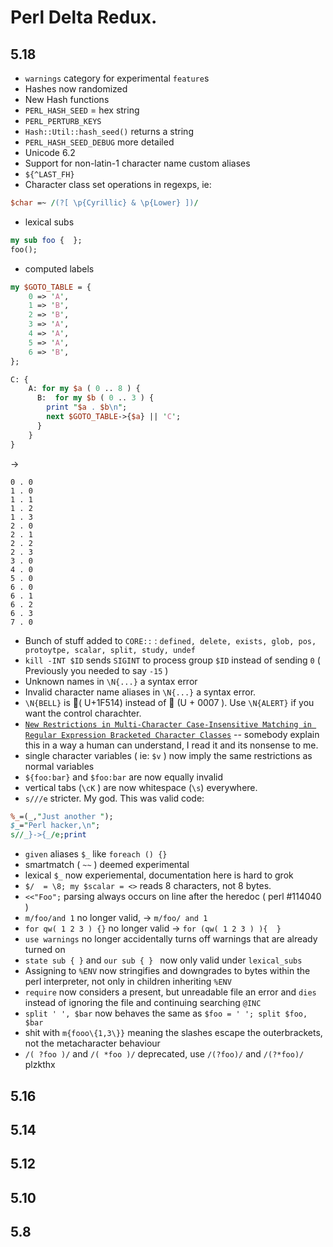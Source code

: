 # Perl Delta Redux.

## 5.18

- `warnings` category for experimental `feature`s
- Hashes now randomized
- New Hash functions
- `PERL_HASH_SEED` = hex string
- `PERL_PERTURB_KEYS`
- `Hash::Util::hash_seed()` returns a string
- `PERL_HASH_SEED_DEBUG` more detailed
- Unicode 6.2
- Support for non-latin-1 character name custom aliases
- `${^LAST_FH}`
- Character class set operations in regexps, ie:

```perl
$char =~ /(?[ \p{Cyrillic} & \p{Lower} ])/
```
- lexical subs 

```perl
my sub foo {  };
foo();
```

- computed labels

```perl
my $GOTO_TABLE = {
    0 => 'A',
    1 => 'B',
    2 => 'B',
    3 => 'A',
    4 => 'A',
    5 => 'A',
    6 => 'B',
};

C: {
    A: for my $a ( 0 .. 8 ) {
      B:  for my $b ( 0 .. 3 ) {
        print "$a . $b\n";
        next $GOTO_TABLE->{$a} || 'C';
      }
    }
}
```
→
```
0 . 0
1 . 0
1 . 1
1 . 2
1 . 3
2 . 0
2 . 1
2 . 2
2 . 3
3 . 0
4 . 0
5 . 0
6 . 0
6 . 1
6 . 2
6 . 3
7 . 0
```
- Bunch of stuff added to `CORE::` : `defined, delete, exists, glob, pos, protoytpe, scalar, split, study, undef`
- `kill -INT $ID` sends `SIGINT` to process group `$ID` instead of sending `0` ( Previously you needed to say `-15` )
- Unknown names in `\N{...}` a syntax error
- Invalid character name aliases in `\N{...}` a syntax error.
- `\N{BELL}` is 🔔( U+1F514) instead of  (U + 0007 ). Use `\N{ALERT}` if you want the control charachter.
- [`New Restrictions in Multi-Character Case-Insensitive Matching in Regular Expression Bracketed Character Classes`](https://metacpan.org/module/RJBS/perl-5.18.1/pod/perl5180delta.pod#New-Restrictions-in-Multi-Character-Case-Insensitive-Matching-in-Regular-Expression-Bracketed-Character-Classes) -- somebody explain this in a way a human can understand, I read it and its nonsense to me.
- single character variables ( ie: `$v` ) now imply the same restrictions as normal variables
- `${foo:bar}` and `$foo:bar` are now equally invalid
- vertical tabs (`\cK` ) are now whitespace (`\s`) everywhere.
- `s///e` stricter. My god. This was valid code:

```perl
%_=(_,"Just another ");
$_="Perl hacker,\n";
s//_}->{_/e;print
```
- `given` aliases `$_` like `foreach () {}`
- smartmatch ( `~~` ) deemed experimental
- lexical `$_` now experiemental, documentation here is hard to grok
- `$/  = \8; my $scalar = <>` reads 8 characters, not 8 bytes.
- `<<"Foo";` parsing always occurs on line after the heredoc ( perl #114040 )
- `m/foo/and 1` no longer valid, → `m/foo/ and 1`
- `for qw( 1 2 3 ) {}` no longer valid → `for (qw( 1 2 3 ) ){  }`
- `use warnings` no longer accidentally turns off warnings that are already turned on
- `state sub { }` and `our sub { } ` now only valid under `lexical_subs`
- Assigning to `%ENV` now stringifies and downgrades to bytes within the perl interpreter, not only in children inheriting `%ENV`
- `require` now considers a present, but unreadable file an error and `dies` instead of ignoring the file and continuing searching `@INC`
- `split ' ', $bar` now behaves the same as `$foo = ' '; split $foo, $bar`
- shit with `m{fooo\{1,3\}}` meaning the slashes escape the outerbrackets, not the metacharacter behaviour
- `/( ?foo )/` and `/( *foo )/` deprecated, use `/(?foo)/` and `/(?*foo)/` plzkthx

## 5.16

## 5.14

## 5.12

## 5.10

## 5.8
